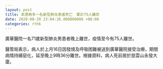 ```yaml
---
layout: post
title: 本港再多一名新型肺炎患者死亡　累計75人離世
date: 2020-08-20 23:04:26.000000000 +08:00
categories: rthk
---
```


廣華醫院一名71歲新型肺炎男患者晚上離世，疫情至今有75人離世。

醫管局表示，病人於上月16日因發燒及呼吸困難被送到廣華醫院接受治療，期間病情持續惡化，延至晚上9時36分離世。根據資料，病人死前居於慈雲山永發大廈。
